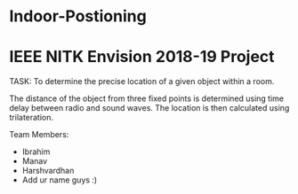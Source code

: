# Indoor-Postioning
# IEEE NITK Envision 2018-19 Project

TASK: To determine the precise location of a given object within a room.

The distance of the object from three fixed points is determined using
time delay between radio and sound waves. The location is then
calculated using trilateration.

Team Members:
- Ibrahim
- Manav
- Harshvardhan
- Add ur name guys :)
